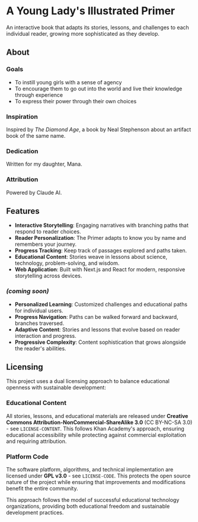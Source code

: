 # A Young Lady's Illustrated Primer

An interactive book that adapts its stories, lessons, and challenges to each individual reader, growing more sophisticated as they develop.

## About

### Goals
- To instill young girls with a sense of agency 
- To encourage them to go out into the world and live their knowledge through experience
- To express their power through their own choices

### Inspiration
Inspired by *The Diamond Age*, a book by Neal Stephenson about an artifact book of the same name.

### Dedication
Written for my daughter, Mana.

### Attribution
Powered by Claude AI.

## Features

- **Interactive Storytelling**: Engaging narratives with branching paths that respond to reader choices.
- **Reader Personalization**: The Primer adapts to know you by name and remembers your journey.
- **Progress Tracking**: Keep track of passages explored and paths taken.
- **Educational Content**: Stories weave in lessons about science, technology, problem-solving, and wisdom.
- **Web Application**: Built with Next.js and React for modern, responsive storytelling across devices.

### *(coming soon)*
- **Personalized Learning**: Customized challenges and educational paths for individual users.
- **Progress Navigation**: Paths can be walked forward and backward, branches traversed.
- **Adaptive Content**: Stories and lessons that evolve based on reader interaction and progress.
- **Progressive Complexity**: Content sophistication that grows alongside the reader's abilities.

## Licensing

This project uses a dual licensing approach to balance educational openness with sustainable development:

### Educational Content
All stories, lessons, and educational materials are released under **Creative Commons Attribution-NonCommercial-ShareAlike 3.0** (CC BY-NC-SA 3.0) - see `LICENSE-CONTENT`. This follows Khan Academy's approach, ensuring educational accessibility while protecting against commercial exploitation and requiring attribution.

### Platform Code
The software platform, algorithms, and technical implementation are licensed under **GPL v3.0** - see `LICENSE-CODE`. This protects the open source nature of the project while ensuring that improvements and modifications benefit the entire community.

This approach follows the model of successful educational technology organizations, providing both educational freedom and sustainable development practices.
